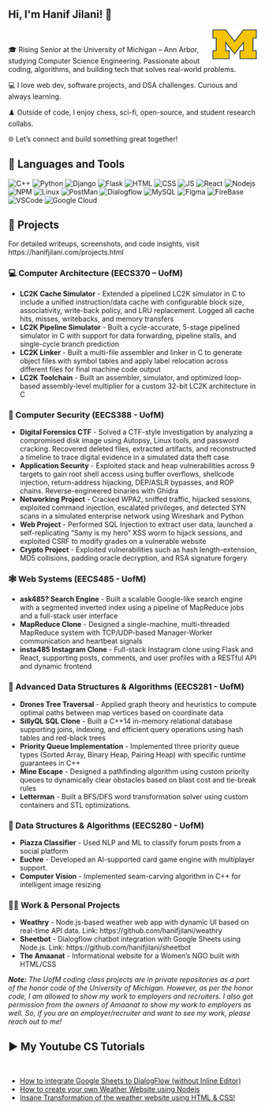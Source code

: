## Hi, I'm Hanif Jilani! 👋
<img align="right" src = "1200px-Michigan_Wolverines_logo.svg.png" width = "90" height = "60"/>
<br>
 <p>🎓 Rising Senior at the University of Michigan – Ann Arbor, studying Computer Science Engineering. Passionate about coding, algorithms, and building tech that solves real-world problems.</p>

<p>💻 I love web dev, software projects, and DSA challenges. Curious and always learning.</p>

<p>♟️ Outside of code, I enjoy chess, sci-fi, open-source, and student research collabs.</p>

<p>🌐 Let’s connect and build something great together!</p>
</p>
<h2>🔧 Languages and Tools</h2>
<p>
  <img alt = "C++" src = "https://img.shields.io/badge/C%2B%2B-00599C?style=for-the-badge&logo=c%2B%2B&logoColor=white" />
  <img alt = "Python" src = "https://img.shields.io/badge/Python-FFD43B?style=for-the-badge&logo=python&logoColor=blue" />
  <img alt = "Django" src = "https://img.shields.io/badge/Django-092E20?style=for-the-badge&logo=django&logoColor=white" />
  <img alt = "Flask" src = "https://img.shields.io/badge/Flask-000000?style=for-the-badge&logo=flask&logoColor=white" />
  <img alt = "HTML" src = "https://img.shields.io/badge/HTML5-E34F26?style=for-the-badge&logo=html5&logoColor=white" />
  <img alt = "CSS" src = "https://img.shields.io/badge/CSS3-1572B6?style=for-the-badge&logo=css3&logoColor=white" />
  <img alt = "JS" src = "https://img.shields.io/badge/JavaScript-323330?style=for-the-badge&logo=javascript&logoColor=F7DF1E"/>
  <img alt = "React" src = "https://img.shields.io/badge/React-20232A?style=for-the-badge&logo=react&logoColor=61DAFB" />
  <img alt="Nodejs" src = "https://img.shields.io/badge/Node%20js-339933?style=for-the-badge&logo=nodedotjs&logoColor=white" />
  <img alt = "NPM" src = "https://img.shields.io/badge/npm-CB3837?style=for-the-badge&logo=npm&logoColor=white" />
  <img alt = "Linux" src = "https://img.shields.io/badge/Linux-FCC624?style=for-the-badge&logo=linux&logoColor=black" />
  <img alt = "PostMan" src = "https://img.shields.io/badge/Postman-FF6C37?style=for-the-badge&logo=Postman&logoColor=white"/>
  <img alt="Dialogflow" src = "https://img.shields.io/badge/dialogflow-FF9800?style=for-the-badge&logo=dialogflow&logoColor=white" />
  <img alt="MySQL" src = "https://img.shields.io/badge/MySQL-005C84?style=for-the-badge&logo=mysql&logoColor=white" />
  <img alt="Figma" src = "https://img.shields.io/badge/Figma-F24E1E?style=for-the-badge&logo=figma&logoColor=white" />
  <img alt="FireBase" src = "https://img.shields.io/badge/firebase-ffca28?style=for-the-badge&logo=firebase&logoColor=black"/>
  <img alt = "VSCode" src = "https://img.shields.io/badge/VSCode-0078D4?style=for-the-badge&logo=visual%20studio%20code&logoColor=white" />
  <img alt = "Google Cloud" src = "https://img.shields.io/badge/Google_Cloud-4285F4?style=for-the-badge&logo=google-cloud&logoColor=white" />  
</p>
<h2>📝 Projects</h2>
<p>For detailed writeups, screenshots, and code insights, visit https://hanifjilani.com/projects.html</p>
<h3>💻 Computer Architecture (EECS370 – UofM)</h3>
<ul>
 <li><b>LC2K Cache Simulator</b> - Extended a pipelined LC2K simulator in C to include a unified instruction/data cache with configurable block size, associativity, write-back policy, and LRU replacement. Logged all cache hits, misses, writebacks, and memory transfers</li>
 <li><b>LC2K Pipeline Simulator</b> - Built a cycle-accurate, 5-stage pipelined simulator in C with support for data forwarding, pipeline stalls, and single-cycle branch prediction</li>
 <li><b>LC2K Linker</b> - Built a multi-file assembler and linker in C to generate object files with symbol tables and apply label relocation across different files for final machine code output</li>
 <li><b>LC2K Toolchain</b> - Built an assembler, simulator, and optimized loop-based assembly-level multiplier for a custom 32-bit LC2K architecture in C</li>
</ul>
<h3>🔐 Computer Security (EECS388 - UofM)</h3>
<ul>
 <li><b>Digital Forensics CTF</b> - Solved a CTF-style investigation by analyzing a compromised disk image using Autopsy, Linux tools, and password cracking. Recovered deleted files, extracted artifacts, and reconstructed a timeline to trace digital evidence in a simulated data theft case</li>
 <li><b>Application Security</b> - Exploited stack and heap vulnerabilities across 9 targets to gain root shell access using buffer overflows, shellcode injection, return-address hijacking, DEP/ASLR bypasses, and ROP chains. Reverse-engineered binaries with Ghidra
</li>
 <li><b>Networking Project</b> - Cracked WPA2, sniffed traffic, hijacked sessions, exploited command injection, escalated privileges, and detected SYN scans in a simulated enterprise network using Wireshark and Python</li>
 <li><b>Web Project</b> - Performed SQL Injection to extract user data, launched a self-replicating “Samy is my hero” XSS worm to hijack sessions, and exploited CSRF to modify grades on a vulnerable website</li>
<li><b>Crypto Project</b> - Exploited vulnerabilities such as hash length-extension, MD5 collisions, padding oracle decryption, and RSA signature forgery</li>
</ul>
<h3>🕸️ Web Systems (EECS485 - UofM)</h3>
<ul>
 <li><b>ask485? Search Engine</b> - Built a scalable Google-like search engine with a segmented inverted index using a pipeline of MapReduce jobs and a full-stack user interface</li>
  <li><b>MapReduce Clone</b> - Designed a single-machine, multi-threaded MapReduce system with TCP/UDP-based Manager-Worker communication and heartbeat signals</li>
  <li><b>insta485 Instagram Clone</b> - Full-stack Instagram clone using Flask and React, supporting posts, comments, and user profiles with a RESTful API and dynamic frontend</li>
</ul>
<h3>🧬 Advanced Data Structures & Algorithms (EECS281 - UofM)</h3>
<ul> 
  <li><b>Drones Tree Traversal</b> - Applied graph theory and heuristics to compute optimal paths between map vertices based on coordinate data</li>
  <li><b>SillyQL SQL Clone</b> - Built a C++14 in-memory relational database supporting joins, indexing, and efficient query operations using hash tables and red-black trees</li>
  <li><b>Priority Queue Implementation</b> - Implemented three priority queue types (Sorted Array, Binary Heap, Pairing Heap) with specific runtime guarantees in C++</li>
  <li><b>Mine Escape</b> - Designed a pathfinding algorithm using custom priority queues to dynamically clear obstacles based on blast cost and tie-break rules</li>
  <li><b>Letterman</b> - Built a BFS/DFS word transformation solver using custom containers and STL optimizations.</li>
 </ul>
 <h3>🧮 Data Structures & Algorithms (EECS280 - UofM)</h3>
 <ul>
  <li><b>Piazza Classifier</b> - Used NLP and ML to classify forum posts from a social platform</li>
  <li><b>Euchre</b> - Developed an AI-supported card game engine with multiplayer support.</li>
  <li><b>Computer Vision</b> - Implemented seam-carving algorithm in C++ for intelligent image resizing</li>
 </ul>
 <h3>🧑‍💻 Work & Personal Projects</h3>
 <ul>
  <li><b>Weathry</b> - Node.js-based weather web app with dynamic UI based on real-time API data. Link: https://github.com/hanifjilani/weathry
  <li><b>Sheetbot</b> - Dialogflow chatbot integration with Google Sheets using Node.js. Link: https://github.com/hanifjilani/sheetbot</li>
  <li><b>The Amaanat</b> - Informational website for a Women’s NGO built with HTML/CSS</li>
</ul>
<p><i><b>Note:</b> The UofM coding class projects are in private repositories as a part of the honor code of the University of Michigan. However, as per the honor code, I am allowed to show my work to employers and recruiters. I also got permission from the owners of Amaanat to show my work to employers as well. So, if you are an employer/recruiter and want to see my work, please reach out to me!</i></p>

<h2>▶️ My Youtube CS Tutorials</h2>
<br>
<ul>
  <li><a href="https://youtu.be/YFE3S_O_cUY">How to integrate Google Sheets to DialogFlow (without Inline Editor)</a></li>
  <li><a href="https://youtu.be/wVOgch_uusg">How to create your own Weather Website using Nodejs</a></li>
  <li><a href="https://youtu.be/KM-_AN2NCno">Insane Transformation of the weather website using HTML & CSS!</a></li>
</ul>
<!--
**hanifjilani/hanifjilani** is a ✨ _special_ ✨ repository because its `README.md` (this file) appears on your GitHub profile.

Here are some ideas to get you started:

- 🔭 I’m currently working on ...
- 🌱 I’m currently learning ...
- 👯 I’m looking to collaborate on ...
- 🤔 I’m looking for help with ...
- 💬 Ask me about ...
- 📫 How to reach me: ...
- 😄 Pronouns: ...
- ⚡ Fun fact: ...
-->
